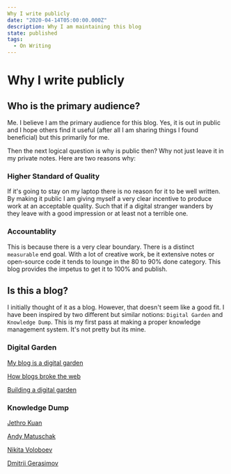 ```yaml
---
Why I write publicly
date: "2020-04-14T05:00:00.000Z"
description: Why I am maintaining this blog
state: published
tags:
  - On Writing
---
```


# Why I write publicly

## Who is the primary audience?

Me. I believe I am the primary audience for this blog. Yes, it is out in public and I hope others find it useful (after all I am sharing things I found beneficial) but this primarily for me.

Then the next logical question is why is public then? Why not just leave it in my private notes. Here are two reasons why:

### Higher Standard of Quality

If it's going to stay on my laptop there is no reason for it to be well written. By making it public I am giving myself a very clear incentive to produce work at an acceptable quality. Such that if a digital stranger wanders by they leave with a good impression or at least not a terrible one.

### Accountablity

This is because there is a very clear boundary. There is a distinct `measurable` end goal. With a lot of creative work, be it extensive notes or open-source code it tends to lounge in the 80 to 90% done category. This blog provides the impetus to get it to 100% and publish.

## Is this a blog?

I initially thought of it as a blog. However, that doesn't seem like a good fit. I have been inspired by two different but similar notions: `Digital Garden` and `Knowledge Dump`. This is my first pass at making a proper knowledge management system. It's not pretty but its mine.

### Digital Garden
[My blog is a digital garden](https://joelhooks.com/digital-garden)

[How blogs broke the web](https://stackingthebricks.com/how-blogs-broke-the-web/)

[Building a digital garden](https://tomcritchlow.com/2019/02/17/building-digital-garden/)

### Knowledge Dump
[Jethro Kuan](https://braindump.jethro.dev/)

[Andy Matuschak](https://notes.andymatuschak.org/About_these_notes)

[Nikita Voloboev](https://wiki.nikitavoloboev.xyz/)

[Dmitrii Gerasimov](https://beepb00p.xyz/exobrain/)